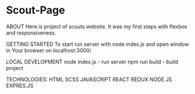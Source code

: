 # Scout-Page

ABOUT 
Here is project of scouts website.
It was my first steps with flexbox and responsiveness.

GETTING STARTED
To start run server with node index.js and open window in Your browser on localhost:3000/

LOCAL DEVELOPMENT
node index.js - run server
npm run build - build project

TECHNOLOGIES:
HTML
SCSS
JAVASCRIPT
REACT
REDUX
NODE.JS
EXPRES.JS

